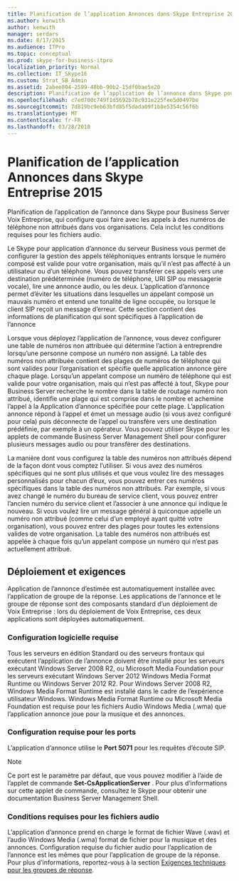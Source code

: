 ```yaml
---
title: Planification de l’application Annonces dans Skype Entreprise 2015
ms.author: kenwith
author: kenwith
manager: serdars
ms.date: 8/17/2015
ms.audience: ITPro
ms.topic: conceptual
ms.prod: skype-for-business-itpro
localization_priority: Normal
ms.collection: IT_Skype16
ms.custom: Strat_SB_Admin
ms.assetid: 2abee804-2599-48bb-90b2-15df0bae5e20
description: Planification de l’application de l’annonce dans Skype pour Business Server Voix Entreprise, qui configure quoi faire avec les appels à des numéros de téléphone non attribués dans vos organisations. Cela inclut les conditions requises pour les fichiers audio.
ms.openlocfilehash: c7ed700c749f1d5692b78c931e225fee5d0497be
ms.sourcegitcommit: 7d819bc9eb63bfd85f5dada09f1b8e5354c56f6b
ms.translationtype: MT
ms.contentlocale: fr-FR
ms.lasthandoff: 03/28/2018
---
```

# <a name="plan-for-the-announcement-application-in-skype-for-business-2015"></a>Planification de l’application Annonces dans Skype Entreprise 2015
 
Planification de l’application de l’annonce dans Skype pour Business Server Voix Entreprise, qui configure quoi faire avec les appels à des numéros de téléphone non attribués dans vos organisations. Cela inclut les conditions requises pour les fichiers audio.
  
Le Skype pour application d’annonce du serveur Business vous permet de configurer la gestion des appels téléphoniques entrants lorsque le numéro composé est valide pour votre organisation, mais qu’il n’est pas affecté à un utilisateur ou d’un téléphone. Vous pouvez transférer ces appels vers une destination prédéterminée (numéro de téléphone, URI SIP ou messagerie vocale), lire une annonce audio, ou les deux. L’application d’annonce permet d’éviter les situations dans lesquelles un appelant compose un mauvais numéro et entend une tonalité de ligne occupée, ou lorsque le client SIP reçoit un message d’erreur. Cette section contient des informations de planification qui sont spécifiques à l’application de l’annonce
  
Lorsque vous déployez l’application de l’annonce, vous devez configurer une table de numéros non attribuée qui détermine l’action à entreprendre lorsqu’une personne compose un numéro non assigné. La table des numéros non attribuée contient des plages de numéros de téléphone qui sont valides pour l’organisation et spécifie quelle application annonce gère chaque plage. Lorsqu’un appelant compose un numéro de téléphone qui est valide pour votre organisation, mais qui n’est pas affecté à tout, Skype pour Business Server recherche le nombre dans la table de routage numéro non attribué, identifie une plage qui est comprise dans le nombre et achemine l’appel à la Application d’annonce spécifiée pour cette plage. L’application annonce répond à l’appel et émet un message audio (si vous avez configuré pour cela) puis déconnecte de l’appel ou transfère vers une destination prédéfinie, par exemple à un opérateur. Vous pouvez utiliser Skype pour les applets de commande Business Server Management Shell pour configurer plusieurs messages audio ou pour transférer des destinations.
  
La manière dont vous configurez la table des numéros non attribués dépend de la façon dont vous comptez l’utiliser. Si vous avez des numéros spécifiques qui ne sont plus utilisés et que vous voulez lire des messages personnalisés pour chacun d’eux, vous pouvez entrer ces numéros spécifiques dans la table des numéros non attribués. Par exemple, si vous avez changé le numéro du bureau de service client, vous pouvez entrer l’ancien numéro du service client et l’associer à une annonce qui indique le nouveau. Si vous voulez lire un message général à quiconque appelle un numéro non attribué (comme celui d’un employé ayant quitté votre organisation), vous pouvez entrer des plages pour toutes les extensions valides de votre organisation. La table des numéros non attribués est appelée à chaque fois qu’un appelant compose un numéro qui n’est pas actuellement attribué.
  
## <a name="deployment-and-requirements"></a>Déploiement et exigences

Application de l’annonce d’estimée est automatiquement installée avec l’application de groupe de la réponse. Les applications de l’annonce et le groupe de réponse sont des composants standard d’un déploiement de Voix Entreprise : lors du déploiement de Voix Entreprise, ces deux applications sont déployées automatiquement. 
  
### <a name="software-requirements"></a>Configuration logicielle requise

Tous les serveurs en édition Standard ou des serveurs frontaux qui exécutent l’application de l’annonce doivent être installé pour les serveurs exécutant Windows Server 2008 R2, ou Microsoft Media Foundation pour les serveurs exécutant Windows Server 2012 Windows Media Format Runtime ou Windows Server 2012 R2. Pour Windows Server 2008 R2, Windows Media Format Runtime est installé dans le cadre de l’expérience utilisateur Windows. Windows Media Format Runtime ou Microsoft Media Foundation est requise pour les fichiers Audio Windows Media (.wma) que l’application annonce joue pour la musique et des annonces. 
  
### <a name="port-requirements"></a>Configuration requise pour les ports

L’application d’annonce utilise le **Port 5071** pour les requêtes d’écoute SIP.
    
> [!NOTE]
> Ce port est le paramètre par défaut, que vous pouvez modifier à l’aide de l’applet de commande **Set-CsApplicationServer** . Pour plus d’informations sur cette applet de commande, consultez le Skype pour obtenir une documentation Business Server Management Shell.
  
### <a name="audio-file-requirements"></a>Conditions requises pour les fichiers audio

L’application d’annonce prend en charge le format de fichier Wave (.wav) et l’audio Windows Media (.wma) format de fichier pour la musique et des annonces. Configuration requise du fichier audio pour l’application de l’annonce est les mêmes que pour l’application de groupe de la réponse. Pour plus d’informations, reportez-vous à la section [Exigences techniques pour les groupes de réponse](http://technet.microsoft.com/library/477488bd-124f-437b-9327-732a0d7271ca.aspx).
  

